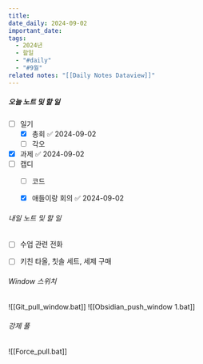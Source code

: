 ```yaml
---
title: 
date_daily: 2024-09-02
important_date: 
tags:
  - 2024년
  - 할일
  - "#daily"
  - "#9월"
related notes: "[[Daily Notes Dataview]]"
---
```

##### 오늘 노트 및 할 일 
- [ ] 일기
	- [x] 총회 ✅ 2024-09-02
	- [ ] 각오
- [x] 과제 ✅ 2024-09-02
- [ ] 캡디
	- [ ] 코드
	- [x] 애들이랑 회의 ✅ 2024-09-02





###### 내일 노트 및 할 일
- [ ] 수업 관련 전화
- [ ] 키친 타올, 칫솔 세트, 세제 구매


######  Window 스위치
![[Git_pull_window.bat]]
![[Obsidian_push_window 1.bat]]



###### 강제 풀
![[Force_pull.bat]]